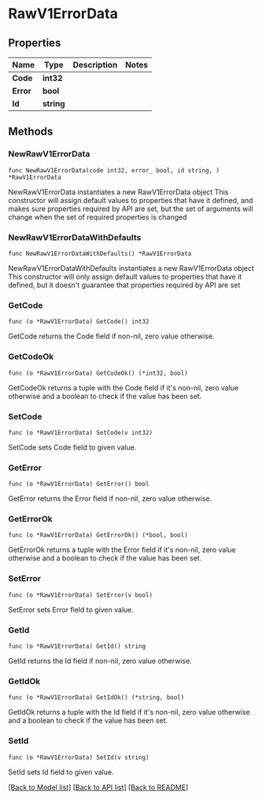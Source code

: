 # RawV1ErrorData

## Properties

Name | Type | Description | Notes
------------ | ------------- | ------------- | -------------
**Code** | **int32** |  | 
**Error** | **bool** |  | 
**Id** | **string** |  | 

## Methods

### NewRawV1ErrorData

`func NewRawV1ErrorData(code int32, error_ bool, id string, ) *RawV1ErrorData`

NewRawV1ErrorData instantiates a new RawV1ErrorData object
This constructor will assign default values to properties that have it defined,
and makes sure properties required by API are set, but the set of arguments
will change when the set of required properties is changed

### NewRawV1ErrorDataWithDefaults

`func NewRawV1ErrorDataWithDefaults() *RawV1ErrorData`

NewRawV1ErrorDataWithDefaults instantiates a new RawV1ErrorData object
This constructor will only assign default values to properties that have it defined,
but it doesn't guarantee that properties required by API are set

### GetCode

`func (o *RawV1ErrorData) GetCode() int32`

GetCode returns the Code field if non-nil, zero value otherwise.

### GetCodeOk

`func (o *RawV1ErrorData) GetCodeOk() (*int32, bool)`

GetCodeOk returns a tuple with the Code field if it's non-nil, zero value otherwise
and a boolean to check if the value has been set.

### SetCode

`func (o *RawV1ErrorData) SetCode(v int32)`

SetCode sets Code field to given value.


### GetError

`func (o *RawV1ErrorData) GetError() bool`

GetError returns the Error field if non-nil, zero value otherwise.

### GetErrorOk

`func (o *RawV1ErrorData) GetErrorOk() (*bool, bool)`

GetErrorOk returns a tuple with the Error field if it's non-nil, zero value otherwise
and a boolean to check if the value has been set.

### SetError

`func (o *RawV1ErrorData) SetError(v bool)`

SetError sets Error field to given value.


### GetId

`func (o *RawV1ErrorData) GetId() string`

GetId returns the Id field if non-nil, zero value otherwise.

### GetIdOk

`func (o *RawV1ErrorData) GetIdOk() (*string, bool)`

GetIdOk returns a tuple with the Id field if it's non-nil, zero value otherwise
and a boolean to check if the value has been set.

### SetId

`func (o *RawV1ErrorData) SetId(v string)`

SetId sets Id field to given value.



[[Back to Model list]](../README.md#documentation-for-models) [[Back to API list]](../README.md#documentation-for-api-endpoints) [[Back to README]](../README.md)


